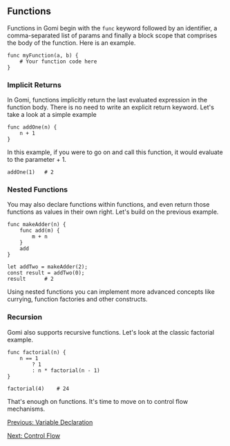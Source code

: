 ## Functions

Functions in Gomi begin with the `func` keyword followed by an identifier, a comma-separated list of params and finally a block scope that comprises the body of the function. Here is an example.

```
func myFunction(a, b) {
    # Your function code here
}
```
### Implicit Returns

In Gomi, functions implicitly return the last evaluated expression in the function body. There is no need to write an explicit return keyword. Let's take a look at a simple example

```
func addOne(n) {
    n + 1
}
```
In this example, if you were to go on and call this function, it would evaluate to the parameter + 1.
```
addOne(1)   # 2
```

### Nested Functions

You may also declare functions within functions, and even return those functions as values in their own right. Let's build on the previous example.

```
func makeAdder(n) {
    func add(m) {
        m + n
    }
    add
}

let addTwo = makeAdder(2);
const result = addTwo(0);
result      # 2
```
Using nested functions you can implement more advanced concepts like currying, function factories and other constructs.

### Recursion

Gomi also supports recursive functions. Let's look at the classic factorial example.

```
func factorial(n) {
    n == 1
        ? 1
        : n * factorial(n - 1)
}

factorial(4)    # 24
```

That's enough on functions. It's time to move on to control flow mechanisms.

[Previous: Variable Declaration](./variable-declaration.md)

[Next: Control Flow](./control-flow.md)